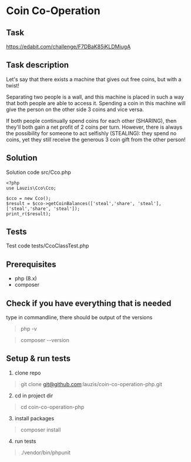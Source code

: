 # Coin Co-Operation


## Task 
https://edabit.com/challenge/F7DBaK85jKLDMiugA

## Task description
Let's say that there exists a machine that gives out free coins, but with a twist!

Separating two people is a wall, and this machine is placed in such a way that both people are able to access it. Spending a coin in this machine will give the person on the other side 3 coins and vice versa.

If both people continually spend coins for each other (SHARING), then they'll both gain a net profit of 2 coins per turn. However, there is always the possibility for someone to act selfishly (STEALING): they spend no coins, yet they still receive the generous 3 coin gift from the other person!

## Solution
Solution code src/Cco.php 
```
<?php
use Lauzis\Cco\Cco;

$cco = new Cco();
$result = $cco->getCoinBalances(['steal','share', 'steal'], ['steal','share', 'steal']);
print_r($result);

```

 

## Tests
Test code tests/CcoClassTest.php

## Prerequisites
- php (8.x)
- composer

## Check if you have everything that is needed
type in commandline, there should be output of the versions
> php -v

> composer --version


## Setup & run tests
1. clone repo
> git clone git@github.com:lauzis/coin-co-operation-php.git
2. cd in project dir
> cd coin-co-operation-php
3. install packages 
> composer install
4. run tests
> ./vendor/bin/phpunit
